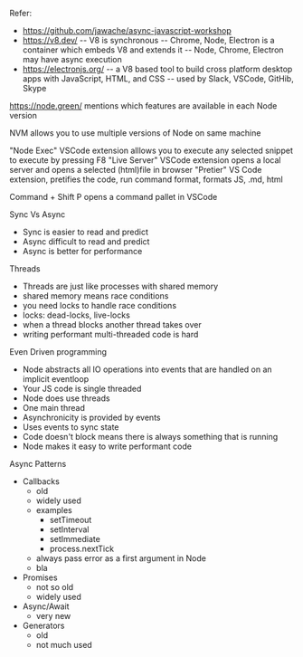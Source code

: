 Refer: 
- https://github.com/jawache/async-javascript-workshop
- https://v8.dev/
-- V8 is synchronous
-- Chrome, Node, Electron is a container which embeds V8 and extends it
-- Node, Chrome, Electron may have async execution
- https://electronjs.org/ 
-- a V8 based tool to build cross platform desktop apps with JavaScript, HTML, and CSS
-- used by Slack, VSCode, GitHib, Skype

https://node.green/ mentions which features are available in each Node version

NVM allows you to use multiple versions of Node on same machine

"Node Exec" VSCode extension alllows you to execute any selected snippet to execute by pressing F8
"Live Server" VSCode extension opens a local server and opens a selected (html)file in browser
"Pretier" VS Code extension, pretifies the code, run command format, formats JS, .md, html

Command + Shift P opens a command pallet in VSCode


Sync Vs Async
- Sync is easier to read and predict
- Async difficult to read and predict
- Async is better for performance

Threads
- Threads are just like processes with shared memory
- shared memory means race conditions
- you need locks to handle race conditions
- locks: dead-locks, live-locks
- when a thread blocks another thread takes over
- writing performant multi-threaded code is hard

Even Driven programming
- Node abstracts all IO operations into events that are handled on an implicit eventloop
- Your JS code is single threaded
- Node does use threads
- One main thread
- Asynchronicity is provided by events
- Uses events to sync state
- Code doesn't block means there is always something that is running
- Node makes it easy to write performant code


Async Patterns
- Callbacks
  - old
  - widely used 
  - examples
    - setTimeout 
    - setInterval
    - setImmediate
    - process.nextTick
  - always pass error as a first argument in Node
  - bla
- Promises
  - not so old
  - widely used
- Async/Await
  - very new
- Generators
  - old
  - not much used


